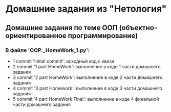 # Домашние задания из "Нетология"

## Домашние задания по теме ООП (объектно-ориентированное программирование)

### В файле 'OOP._HomeWork_1.py':
- 1 commit 'Initial commit': исходный код с квиза
- 2 commit '1 part HomeWork': выполнение в коде 1 части домашнего задания
- 3 commit '2 part HomeWork': выполнение в коде 2 части домашнего задания
- 4 commit '3 part Homework': выполнение в коде 3 части домашнего задания
- 5 commit '4 part HomeWork.Final': выполнение в коде 4 финальной части домашнего задания
